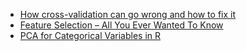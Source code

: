 - [How cross-validation can go wrong and how to fix it](https://towardsdatascience.com/how-cross-validation-can-go-wrong-and-how-to-fix-it-feature-selection-use-case-with-sample-code-abf928be9080)
- [Feature Selection – All You Ever Wanted To Know](https://www.kdnuggets.com/2021/06/feature-selection-overview.html)
- [PCA for Categorical Variables in R](https://finnstats.com/index.php/2022/11/20/pca-for-categorical-variables-in-r/?utm_source=ReviveOldPost&utm_medium=social&utm_campaign=ReviveOldPost)
